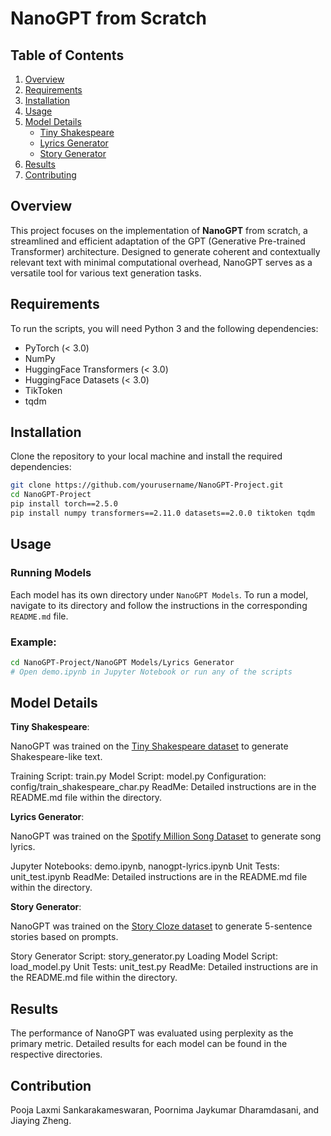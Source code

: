 # NanoGPT from Scratch

## Table of Contents

1. [Overview](#overview)
2. [Requirements](#requirements)
3. [Installation](#installation)
4. [Usage](#usage)
5. [Model Details](#model-details)
    - [Tiny Shakespeare](https://github.com/Agzjy/NLP-Project-Team105/tree/master/NanoGPT%20Models/Tiny-Shakespeare)
    - [Lyrics Generator](https://github.com/Agzjy/NLP-Project-Team105/tree/master/NanoGPT%20Models/Lyrics%20Generator)
    - [Story Generator](https://github.com/Agzjy/NLP-Project-Team105/tree/master/NanoGPT%20Models/Story%20Generator)
6. [Results](#results)
7. [Contributing](#contributing)

## Overview

This project focuses on the implementation of **NanoGPT** from scratch, a streamlined and efficient adaptation of the GPT (Generative Pre-trained Transformer) architecture. Designed to generate coherent and contextually relevant text with minimal computational overhead, NanoGPT serves as a versatile tool for various text generation tasks.

## Requirements

To run the scripts, you will need Python 3 and the following dependencies:

- PyTorch (< 3.0)
- NumPy
- HuggingFace Transformers (< 3.0)
- HuggingFace Datasets (< 3.0)
- TikToken
- tqdm

## Installation

Clone the repository to your local machine and install the required dependencies:

```bash
git clone https://github.com/yourusername/NanoGPT-Project.git
cd NanoGPT-Project
pip install torch==2.5.0
pip install numpy transformers==2.11.0 datasets==2.0.0 tiktoken tqdm
```

## Usage

### Running Models

Each model has its own directory under `NanoGPT Models`. To run a model, navigate to its directory and follow the instructions in the corresponding `README.md` file.

### Example:

```bash
cd NanoGPT-Project/NanoGPT Models/Lyrics Generator
# Open demo.ipynb in Jupyter Notebook or run any of the scripts
```

## Model Details
**Tiny Shakespeare**:

NanoGPT was trained on the [Tiny Shakespeare dataset](https://www.kaggle.com/datasets/thedevastator/the-bards-best-a-character-modeling-dataset) to generate Shakespeare-like text.

Training Script: train.py
Model Script: model.py
Configuration: config/train_shakespeare_char.py
ReadMe: Detailed instructions are in the README.md file within the directory.

**Lyrics Generator**:

NanoGPT was trained on the [Spotify Million Song Dataset](https://www.kaggle.com/datasets/notshrirang/spotify-million-song-dataset) to generate song lyrics.

Jupyter Notebooks: demo.ipynb, nanogpt-lyrics.ipynb
Unit Tests: unit_test.ipynb
ReadMe: Detailed instructions are in the README.md file within the directory.

**Story Generator**:

NanoGPT was trained on the [Story Cloze dataset](https://huggingface.co/datasets/LSDSem/story_cloze) to generate 5-sentence stories based on prompts.

Story Generator Script: story_generator.py
Loading Model Script: load_model.py
Unit Tests: unit_test.py
ReadMe: Detailed instructions are in the README.md file within the directory.

## Results
The performance of NanoGPT was evaluated using perplexity as the primary metric. Detailed results for each model can be found in the respective directories.

## Contribution
Pooja Laxmi Sankarakameswaran, Poornima Jaykumar Dharamdasani, and Jiaying Zheng.
